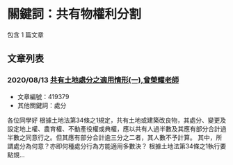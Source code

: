 # 關鍵詞：共有物權利分割

包含 1 篇文章

## 文章列表

### 2020/08/13 [共有土地處分之適用情形(一),曾榮耀老師](../../articles/419379_%E5%85%B1%E6%9C%89%E5%9C%9F%E5%9C%B0%E8%99%95%E5%88%86%E4%B9%8B%E9%81%A9%E7%94%A8%E6%83%85%E5%BD%A2%28%E4%B8%80%29%2C%E6%9B%BE%E6%A6%AE%E8%80%80%E8%80%81%E5%B8%AB.md)
- 文章編號：419379
- 其他關鍵詞：處分

各位同學好 根據土地法第34條之1規定，共有土地或建築改良物，其處分、變更及設定地上權、農育權、不動產役權或典權，應以共有人過半數及其應有部分合計過半數之同意行之。但其應有部分合計逾三分之二者，其人數不予計算。 其中，所謂處分為何意？亦即何種處分行為方能適用多數決？ 根據土地法第34條之1執行要點規...
